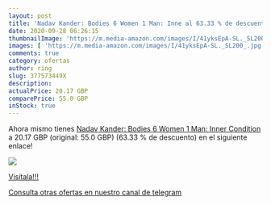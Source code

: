 ```yaml
---
layout: post
title: 'Nadav Kander: Bodies 6 Women 1 Man: Inne al 63.33 % de descuento'
date: 2020-09-28 06:26:15
thumbnailImage: 'https://m.media-amazon.com/images/I/41yksEpA-SL._SL200_.jpg'
images: [ 'https://m.media-amazon.com/images/I/41yksEpA-SL._SL200_.jpg' ]
comments: true
category: ofertas
author: ring
slug: 377573449X
description:
actualPrice: 20.17 GBP
comparePrice: 55.0 GBP
inStock: true
---
```


Ahora mismo tienes [Nadav Kander: Bodies 6 Women 1 Man: Inner Condition](https://www.amazon.com/dp/377573449X/?tag=redken08-20) a 20.17 GBP (original: 55.0 GBP) (63.33 %  de descuento) en el siguiente enlace!

[![](https://m.media-amazon.com/images/I/41yksEpA-SL._SL200_.jpg)](https://www.amazon.com/dp/377573449X/?tag=redken08-20)

[Visítala!!!](https://www.amazon.com/dp/377573449X/?tag=redken08-20)

[Consulta otras ofertas en nuestro canal de telegram](https://t.me/s/ofertas25)
